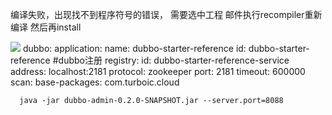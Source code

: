 编译失败，出现找不到程序符号的错误，
需要选中工程
邮件执行recompiler重新编译
然后再install






![](zipkin.png)
dubbo:
  application:
    name: dubbo-starter-reference
    id: dubbo-starter-reference
  #dubbo注册
  registry:
    id: dubbo-starter-reference-service
    address: localhost:2181
    protocol: zookeeper
    port: 2181
    timeout: 600000
    scan:
      base-packages: com.turboic.cloud
      
      
      
      java -jar dubbo-admin-0.2.0-SNAPSHOT.jar --server.port=8088